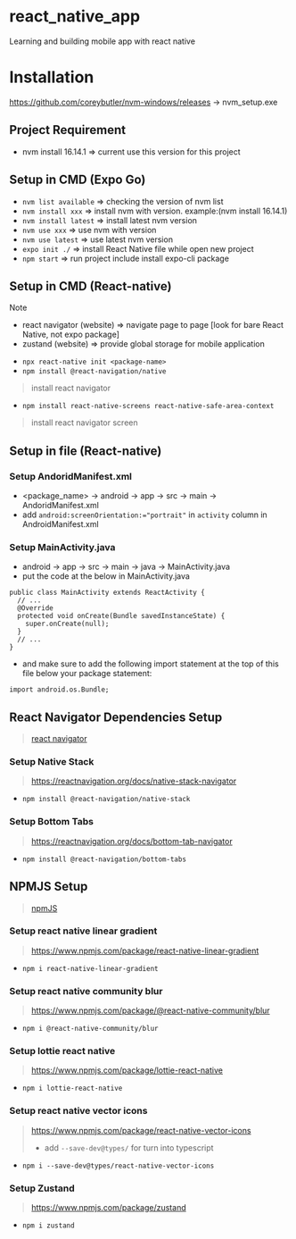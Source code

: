 # react_native_app
Learning and building mobile app with react native

# Installation 
https://github.com/coreybutler/nvm-windows/releases -> nvm_setup.exe

## Project Requirement 
- nvm install 16.14.1 => current use this version for this project

## Setup in CMD (Expo Go)
- `nvm list available` => checking the version of nvm list
- `nvm install xxx` => install nvm with version. example:(nvm install 16.14.1)
- `nvm install latest` => install latest nvm version
- `nvm use xxx` => use nvm with version 
- `nvm use latest` => use latest nvm version
- `expo init ./` => install React Native file while open new project
- `npm start` => run project include install expo-cli package

## Setup in CMD (React-native)
> [!NOTE]
> - react navigator (website) => navigate page to page [look for bare React Native, not expo package]
> - zustand (website) => provide global storage for mobile application
- `npx react-native init <package-name>`
- `npm install @react-navigation/native`
> install react navigator 
- `npm install react-native-screens react-native-safe-area-context`
> install react navigator screen


## Setup in file (React-native)
### Setup AndoridManifest.xml
- <package_name> -> android -> app -> src -> main -> AndoridManifest.xml
- add `android:screenOrientation:="portrait"` in `activity` column in AndroidManifest.xml
  
### Setup MainActivity.java
- android -> app -> src -> main -> java -> MainActivity.java
- put the code at the below in MainActivity.java 
```
public class MainActivity extends ReactActivity {
  // ...
  @Override
  protected void onCreate(Bundle savedInstanceState) {
    super.onCreate(null);
  }
  // ...
}
```
- and make sure to add the following import statement at the top of this file below your package statement:
```
import android.os.Bundle;
```

## React Navigator Dependencies Setup
> [react navigator](https://reactnavigation.org/docs/getting-started/)
### Setup Native Stack
> https://reactnavigation.org/docs/native-stack-navigator
- `npm install @react-navigation/native-stack`

### Setup Bottom Tabs 
> https://reactnavigation.org/docs/bottom-tab-navigator
- `npm install @react-navigation/bottom-tabs`


## NPMJS Setup
>[npmJS](https://www.npmjs.com/)

### Setup react native linear gradient
> https://www.npmjs.com/package/react-native-linear-gradient
- `npm i react-native-linear-gradient`

### Setup react native community blur
> https://www.npmjs.com/package/@react-native-community/blur
- `npm i @react-native-community/blur`

### Setup lottie react native
> https://www.npmjs.com/package/lottie-react-native
- `npm i lottie-react-native`

### Setup react native vector icons
> https://www.npmjs.com/package/react-native-vector-icons
> * add `--save-dev@types/` for turn into typescript
- `npm i --save-dev@types/react-native-vector-icons`

### Setup Zustand
> https://www.npmjs.com/package/zustand
- `npm i zustand`


